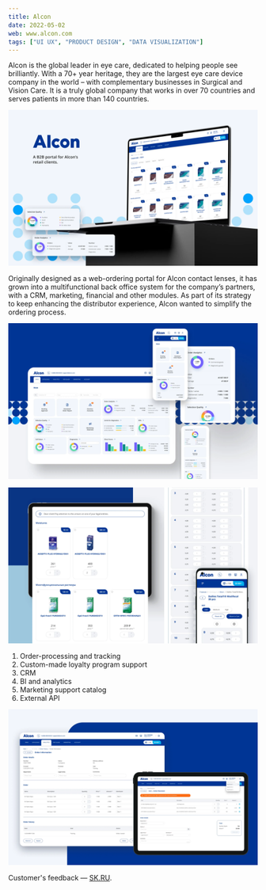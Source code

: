 ```yaml
---
title: Alcon
date: 2022-05-02
web: www.alcon.com
tags: ["UI UX", "PRODUCT DESIGN", "DATA VISUALIZATION"]
---
```


Alcon is the global leader in eye care, dedicated to helping people see brilliantly. With a 70+ year heritage, they are the largest eye care device company in the world – with complementary businesses in Surgical and Vision Care. It is a truly global company that works in over 70 countries and serves patients in more than 140 countries.

![1-alc-desktop@2x](./1-alc-desktop@2x.webp)

Originally designed as a web-ordering portal for Alcon contact lenses, it has grown into a multifunctional back office system for the company’s partners, with a CRM, marketing, financial and other modules.
As part of its strategy to keep enhancing the distributor experience, Alcon wanted to simplify the ordering process.

![2-alc-desktop@2x](./2-alc-desktop@2x.webp)



![3-alc-desktop@2x](./3-alc-desktop@2x.webp)

1. Order-processing and tracking
2. Custom-made loyalty program support
3. CRM
4. BI and analytics
5. Marketing support catalog
6. External API

![4-alc-desktop@2x](./4-alc-desktop@2x.webp)

Customer's feedback  — [SK.RU](https://sk.ru/news/rezident-skolkovo-vnedril-svoyu-razrabotku-v-servis-kompanii-alcon/ "external linK").
